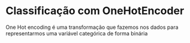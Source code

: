 # Classificação com OneHotEncoder
One Hot encoding é uma transformação que fazemos nos dados para representarmos uma variável categórica de forma binária 
